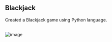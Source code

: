 <h2>Blackjack</h2>

Created a Blackjack game using Python language. 

<br/>

<img src="https://i.imgur.com/fhhWtZy.png" alt="image"/>

